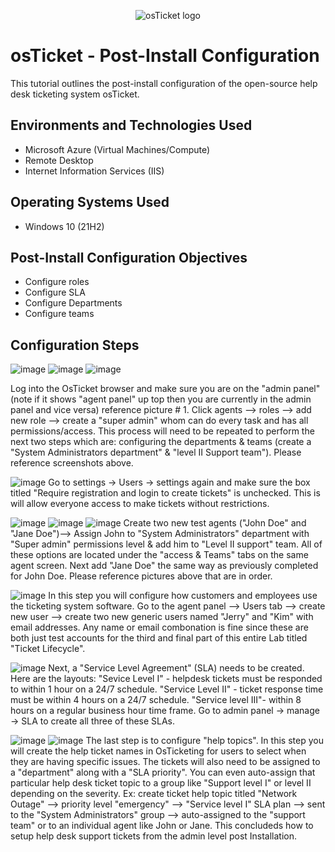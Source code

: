 <p align="center">
<img src="https://i.imgur.com/Clzj7Xs.png" alt="osTicket logo"/>
</p>

<h1>osTicket - Post-Install Configuration</h1>
This tutorial outlines the post-install configuration of the open-source help desk ticketing system osTicket.<br />


<h2>Environments and Technologies Used</h2>

- Microsoft Azure (Virtual Machines/Compute)
- Remote Desktop
- Internet Information Services (IIS)

<h2>Operating Systems Used </h2>

- Windows 10</b> (21H2)

<h2>Post-Install Configuration Objectives</h2>

- Configure roles
- Configure SLA
- Configure Departments
- Configure teams
  
<h2>Configuration Steps</h2>


![image](https://github.com/derekjonesaa/osticket-prereqs/assets/167825508/c9d707f3-c523-406f-93e1-fd42c8c42570)
![image](https://github.com/derekjonesaa/osticket-prereqs/assets/167825508/03b4d0c4-65b2-43e5-b146-530eadfdaf16)
![image](https://github.com/derekjonesaa/osticket-prereqs/assets/167825508/51a61ab7-8127-4d47-b0b2-61e7e8e7a831)

Log into the OsTicket browser and make sure you are on the "admin panel" (note if it shows "agent panel" up top then you are currently in the admin panel and vice versa) reference picture # 1. Click agents --> roles --> add new role --> create a "super admin" whom can do every task and has all permissions/access. This process will need to be repeated to perform the next two steps which are: configuring the departments & teams (create a "System Administrators department" & "level II Support team"). Please reference screenshots above.



![image](https://github.com/derekjonesaa/osticket-prereqs/assets/167825508/a8c6ef48-2e3d-42ff-9ac8-5cebbbaa1be3)
Go to settings -> Users -> settings again and make sure the box titled "Require registration and login to create tickets" is unchecked. This is will allow everyone access to make tickets without restrictions.

![image](https://github.com/derekjonesaa/osticket-prereqs/assets/167825508/f6cb6950-e1ce-4ef7-92a2-e6af64bc3394)
![image](https://github.com/derekjonesaa/osticket-prereqs/assets/167825508/e67d726c-6fa6-4814-8225-4f3ebf7f38d4)
![image](https://github.com/derekjonesaa/osticket-prereqs/assets/167825508/f0f95c21-731a-41ee-9384-e8cdc9f34bcc)
Create two new test agents ("John Doe" and "Jane Doe")--> Assign John to "System Administrators" department with "Super admin" permissions level & add him to "Level II support" team. All of these options are located under the "access & Teams" tabs on the same agent screen. Next add "Jane Doe" the same way as previously completed for John Doe. Please reference pictures above that are in order.

![image](https://github.com/derekjonesaa/osticket-prereqs/assets/167825508/1c022c0c-2e30-48fa-8600-bfc319cee548)
In this step you will configure how customers and employees use the ticketing system software. Go to the agent panel --> Users tab --> create new user --> create two new generic users named "Jerry" and "Kim" with email addresses. Any name or email combonation is fine since these are both just test accounts for the third and final part of this entire Lab titled "Ticket Lifecycle".

![image](https://github.com/derekjonesaa/osticket-prereqs/assets/167825508/fc7f89ba-c5d0-4575-8c1d-b623f9a5580c)
Next, a "Service Level Agreement" (SLA) needs to be created. Here are the layouts: "Sevice Level I" - helpdesk tickets must be responded to within 1 hour on a 24/7 schedule. "Service Level II" - ticket response time must be within 4 hours on a 24/7 schedule. "Service level III"- within 8 hours on a regular business hour time frame. Go to admin panel -> manage -> SLA to create all three of these SLAs.

![image](https://github.com/derekjonesaa/osticket-prereqs/assets/167825508/73b46293-0d06-4e2f-af43-742acd5152cc)
![image](https://github.com/derekjonesaa/osticket-prereqs/assets/167825508/f3a4c50d-3606-4e0f-947b-65c69a5b8a1e)
The last step is to configure "help topics". In this step you will create the help ticket names in OsTicketing for users to select when they are having specific issues. The tickets will also need to be assigned to a "department" along with a "SLA priority". You can even auto-assign that particular help desk ticket topic to a group like "Support level I" or level II depending on the severity. Ex: create ticket help topic titled "Network Outage" --> priority level "emergency" --> "Service level I" SLA plan --> sent to the "System Administrators" group --> auto-assigned to the "support team" or to an individual agent like John or Jane. This concludeds how to setup help desk support tickets from the admin level post Installation.

